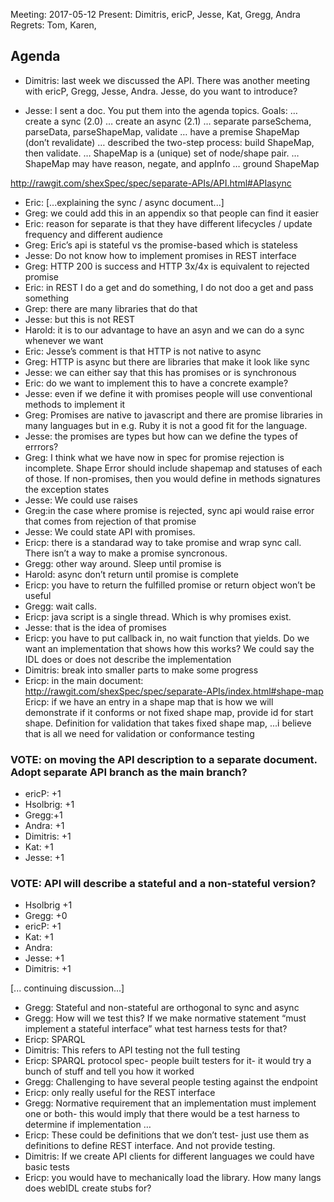 ﻿Meeting: 2017-05-12
Present: Dimitris, ericP, Jesse, Kat, Gregg, Andra
Regrets: Tom, Karen, 




## Agenda

 * Dimitris: last week we discussed the API. There was another meeting with ericP, Gregg, Jesse, Andra. Jesse, do you want to introduce?

 * Jesse: I sent a doc. You put them into the agenda topics. Goals:
… create a sync (2.0)
… create an async (2.1)
… separate parseSchema, parseData, parseShapeMap, validate
… have a premise ShapeMap (don’t revalidate)
… described the two-step process: build ShapeMap, then validate.
… ShapeMap is a (unique) set of node/shape pair.
… ShapeMap may have reason, negate, and appInfo
… ground ShapeMap


http://rawgit.com/shexSpec/spec/separate-APIs/API.html#APIasync


* Eric: [...explaining the sync / async document...]
* Greg: we could add this in an appendix so that people can find it easier
* Eric: reason for separate is that they have different lifecycles / update frequency and different audience
* Greg: Eric’s api is stateful vs the promise-based which is stateless
* Jesse: Do not know how to implement promises in REST interface
* Greg: HTTP 200 is success and HTTP 3x/4x is equivalent to rejected promise
* Eric: in REST I do a get and do something, I do not doo a get and pass something
* Grep: there are many libraries that do that
* Jesse: but this is not REST
* Harold: it is to our advantage to have an asyn and we can do a sync whenever we want
* Eric: Jesse’s comment is that HTTP is not native to async
* Greg: HTTP is async but there are libraries that make it look like sync
* Jesse: we can either say that this has promises or is synchronous
* Eric: do we want to implement this to have a concrete example?
* Jesse: even if we define it with promises people will use conventional methods to implement it
* Greg: Promises are native to javascript and there are promise libraries in many languages but in e.g. Ruby it is not a good fit for the language.
* Jesse: the promises are types but how can we define the types of errrors?
* Greg: I think what we have now in spec for promise rejection is incomplete. Shape Error should include shapemap and statuses of each of those. If non-promises, then you would define in methods signatures the exception states
* Jesse: We could use raises
* Greg:in the case where promise is rejected, sync api would raise error that comes from rejection of that promise
* Jesse: We could state API with promises. 
* Ericp: there is a standarad way to take promise and wrap sync call. There isn’t a way to make a promise syncronous.
* Gregg: other way around. Sleep until promise is
* Harold: async don’t return until promise is complete
* Ericp: you have to return the fulfilled promise or return object won’t be useful 
* Gregg: wait calls.
* Ericp: java script is a single thread. Which is why promises exist. 
* Jesse: that is the idea of promises
* Ericp: you have to put callback in, no wait function that yields. Do we want an implementation that shows how this works? We could say the IDL does or does not describe the implementation
* Dimitris: break into smaller parts to make some progress
* Ericp: in the main document: http://rawgit.com/shexSpec/spec/separate-APIs/index.html#shape-map
Ericp: if we have an entry in a shape map that is how we will demonstrate if it conforms or not fixed shape map, provide id for start shape. Definition for validation that takes fixed shape map, ...i believe that is all we need for validation or conformance testing


### VOTE: on moving the API description to a separate document. Adopt separate API branch as the main branch?
 * ericP: +1
 * Hsolbrig: +1
 * Gregg:+1
 * Andra: +1
 * Dimitris: +1
 * Kat: +1
 * Jesse: +1


### VOTE: API will describe a stateful and a non-stateful version?
 * Hsolbrig +1
 * Gregg: +0
 * ericP: +1
 * Kat: +1
 * Andra: 
 * Jesse: +1
 * Dimitris: +1

[... continuing discussion...]

 * Gregg: Stateful and non-stateful are orthogonal to sync and async
 * Gregg: How will we test this? If we make normative statement “must implement a stateful interface” what test harness tests for that?
 * Ericp: SPARQL
 * Dimitris: This refers to API testing not the full testing
 * Ericp: SPARQL protocol spec- people built testers for it- it would try a bunch of stuff and tell you how it worked
 * Gregg: Challenging to have several people testing against the endpoint
 * Ericp: only really useful for the REST interface
 * Gregg: Normative requirement that an implementation must implement one or both- this would imply that there would be a test harness to determine if implementation …
 * Ericp: These could be definitions that we don’t test- just use them as definitions to define REST interface. And not provide testing.
 * Dimitris: If we create API clients for different languages we could have basic tests
 * Ericp: you would have to mechanically load the library. How many langs does webIDL create stubs for?


